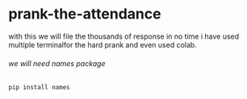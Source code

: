 # prank-the-attendance
with this we will file the thousands of response in no time i have used multiple terminalfor the hard prank and even used colab.
###### we will need names package
```pip install names```
